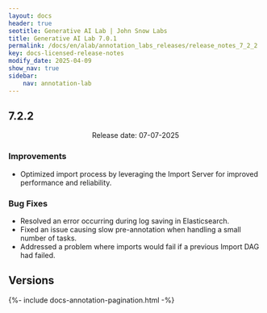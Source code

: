 ```yaml
---
layout: docs
header: true
seotitle: Generative AI Lab | John Snow Labs
title: Generative AI Lab 7.0.1
permalink: /docs/en/alab/annotation_labs_releases/release_notes_7_2_2
key: docs-licensed-release-notes
modify_date: 2025-04-09
show_nav: true
sidebar:
    nav: annotation-lab
---
```


<div class="h3-box" markdown="1">

## 7.2.2
<p style="text-align:center;">Release date: 07-07-2025</p>

### Improvements
- Optimized import process by leveraging the Import Server for improved performance and reliability.

### Bug Fixes
- Resolved an error occurring during log saving in Elasticsearch.
- Fixed an issue causing slow pre-annotation when handling a small number of tasks.
- Addressed a problem where imports would fail if a previous Import DAG had failed.

</div><div class="prev_ver h3-box" markdown="1">

## Versions

</div>

{%- include docs-annotation-pagination.html -%}